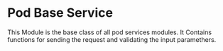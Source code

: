 # Pod Base Service

This Module is the base class of all pod services modules. 
It Contains functions for sending the request and validating the input paramethers.